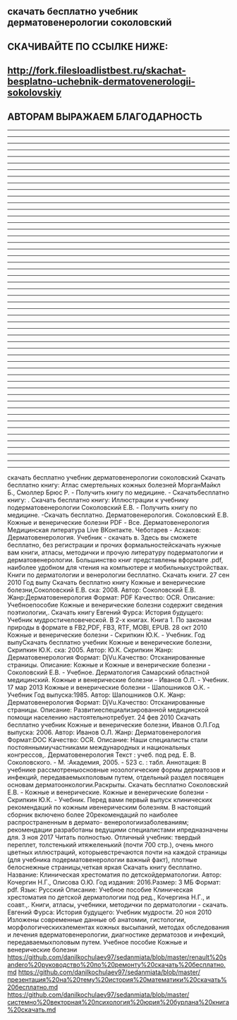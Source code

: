 скачать бесплатно учебник дерматовенерологии соколовский
--------------------------------------------------
СКАЧИВАЙТЕ ПО ССЫЛКЕ НИЖЕ:
--------------------------------------------------
http://fork.filesloadlistbest.ru/skachat-besplatno-uchebnik-dermatovenerologii-sokolovskiy
--------------------------------------------------
АВТОРАМ ВЫРАЖАЕМ БЛАГОДАРНОСТЬ
--------------------------------------------------
--------------------------------------------------
--------------------------------------------------
--------------------------------------------------
--------------------------------------------------
--------------------------------------------------
--------------------------------------------------
--------------------------------------------------
--------------------------------------------------
--------------------------------------------------
--------------------------------------------------
--------------------------------------------------
--------------------------------------------------
--------------------------------------------------
--------------------------------------------------
--------------------------------------------------
--------------------------------------------------
--------------------------------------------------
--------------------------------------------------
--------------------------------------------------
--------------------------------------------------
--------------------------------------------------
--------------------------------------------------
--------------------------------------------------
--------------------------------------------------
--------------------------------------------------
--------------------------------------------------
--------------------------------------------------
--------------------------------------------------
--------------------------------------------------
--------------------------------------------------
--------------------------------------------------
--------------------------------------------------
--------------------------------------------------
--------------------------------------------------
--------------------------------------------------
--------------------------------------------------
--------------------------------------------------
--------------------------------------------------
--------------------------------------------------
--------------------------------------------------
--------------------------------------------------
--------------------------------------------------
--------------------------------------------------
--------------------------------------------------
--------------------------------------------------
--------------------------------------------------
--------------------------------------------------
--------------------------------------------------
--------------------------------------------------
--------------------------------------------------
--------------------------------------------------
--------------------------------------------------
скачать бесплатно учебник дерматовенерологии соколовский Скачать бесплатно книгу: Атлас смертельных кожных болезней МорганМайкл Б., Смоллер Брюс Р. - Получить книгу по медицине. - Скачатьбесплатно книгу: . Скачать бесплатно книгу: Иллюстрации к учебнику подерматовенерологии Соколовский Е.В. - Получить книгу по медицине. -Скачать бесплатно. Дерматовенерология. Соколовский Е.В. Кожные и венерические болезни PDF - Все. Дерматовенерология  Медицинская литература Live  ВКонтакте. Чеботарев - Асхаков: Дерматовенерология. Учебник - скачать в. Здесь вы сможете бесплатно, без регистрации и прочих формальностейскачать нужные вам книги, атласы, методички и прочую литературу подерматологии и дерматовенерологии. Большинство книг представлены вформате .pdf, наиболее удобном для чтения на компьютере и мобильныхустройствах. Книги по дерматологии и венерологии бесплатно. Скачать книги. 27 сен 2010  Год выпу Скачать бесплатно книгу Кожные и венерические болезни,Соколовский Е.В. ска: 2008. Автор: Соколовский Е.В. Жанр:Дерматовенерология Формат: PDF Качество: OCR. Описание: Учебноепособие Кожные и венерические болезни содержит сведения поэтиологии,. Скачать книгу Евгений Фурса: История будущего: Учебник мудростичеловеческой. В 2-х книгах. Книга 1. По законам природы в формате в FB2,PDF, FB3, RTF, MOBI, EPUB. 28 окт 2010  Кожные и венерические болезни - Скрипкин Ю.К. - Учебник. Год выпуСкачать бесплатно учебник Кожные и венерические болезни, Скрипкин Ю.К. ска: 2005. Автор: Ю.К. Скрипкин Жанр: Дерматовенерология Формат: DjVu.Качество: Отсканированные страницы. Описание: Кожные и
Кожные и венерические болезни - Соколовский Е.В. - Учебное. Дерматология  Самарский областной медицинский. Кожные и венерические болезни - Иванов О.Л. - Учебник. 17 мар 2013  Кожные и венерические болезни - Шапошников О.К. - Учебник Год выпуска:1985. Автор: Шапошников О.К. Жанр: Дерматовенерология Формат: DjVu.Качество: Отсканированные страницы. Описание: Развитиеспециализированной медицинской помощи населению настоятельнотребует. 24 фев 2010  Скачать бесплатно учебник Кожные и венерические болезни, Иванов О.Л.Год выпуска: 2006. Автор: Иванов О.Л. Жанр: Дерматовенерология Формат:DOC Качество: OCR. Описание: Наши специалисты стали постояннымиучастниками международных и национальных конгрессов,. Дерматовенерология Текст : учеб.  под ред. Е. В. Соколовского. - М. :Академия, 2005. - 523 с. : табл. Аннотация: В учебнике рассмотреныосновные нозологические формы дерматозов и инфекций, передаваемыхполовым путем, отдельный раздел посвящен основам дерматоонкологии.Раскрыты. Скачать бесплатно Соколовский Е.В. - Кожные и венерические. Кожные и венерические болезни - Скрипкин Ю.К. - Учебник. Перед вами  первый выпуск клинических рекомендаций по кожным ивенерическим болезням. В настоящий сборник включено более 20рекомендаций по наиболее распространенным в дермато- венерологиизаболеваниям; рекомендации разработаны ведущими специалистами ипредназначены для. 3 ноя 2017  Читать полностью. Отличный учебник: твердый переплет, толстенький итяжеленький (почти 700 стр.), очень много цветных иллюстраций, которыевстречаются почти на каждой страницы (для учебника подерматовенерологии важный факт), плотные белоснежные страницы,четкая яркая
Скачать книгу бесплатно. Название: Клиническая хрестоматия по детскойдерматологии. Автор: Кочергин Н.Г., Олисова О.Ю. Год издания: 2016.Размер: 3 МБ Формат: pdf. Язык: Русский Описание: Учебное пособие Клиническая хрестоматия по детской дерматологии под ред., Кочергина Н.Г., и соавт.,. Книги, атласы, учебники, методички по дерматологии - скачать. Евгений Фурса: История будущего: Учебник мудрости. 20 ноя 2010  Изложены современные данные об анатомии, гистологии, морфологическихэлементах кожных высыпаний, методах обследования и лечения вдерматовенерологии, диагностике дерматозов и инфекций, передаваемыхполовым путем. Учебное пособие Кожные и венерические болезни
https://github.com/danilkochulaev97/sedanmiata/blob/master/renault%20sandero%20руководство%20по%20ремонту%20скачать%20бесплатно.md
https://github.com/danilkochulaev97/sedanmiata/blob/master/презентация%20на%20тему%20история%20математики%20скачать%20бесплатно.md
https://github.com/danilkochulaev97/sedanmiata/blob/master/системно%20векторная%20психология%20юрия%20бурлана%20книга%20скачать.md